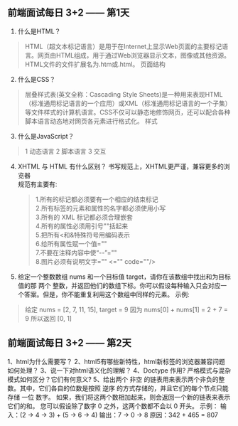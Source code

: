## 前端面试每日 3+2 —— 第1天
1. 什么是HTML？
  > HTML（超文本标记语言）是用于在Internet上显示Web页面的主要标记语言。网页由HTML组成，用于通过Web浏览器显示文本，图像或其他资源。HTML文件的文件扩展名为.htm或.html。
  > 页面结构
2. 什么是CSS？
  > 层叠样式表(英文全称：Cascading Style Sheets)是一种用来表现HTML（标准通用标记语言的一个应用）或XML（标准通用标记语言的一个子集）等文件样式的计算机语言。CSS不仅可以静态地修饰网页，还可以配合各种脚本语言动态地对网页各元素进行格式化。
  > 样式 
3. 什么是JavaScript？
  > 1 动态语言
  > 2 脚本语言
  > 3 交互
4. XHTML 与 HTML 有什么区别？
  书写规范上，XHTML更严谨，兼容更多的浏览器  
  规范有主要有:
    > 1.所有的标记都必须要有一个相应的结束标记  
    2.所有标签的元素和属性的名字都必须使用小写  
    3.所有的 XML 标记都必须合理嵌套  
    4.所有的属性必须用引号""括起来  
    5.把所有<和&特殊符号用编码表示  
    6.给所有属性赋一个值=""  
    7.不要在注释内容中使“--”=""  
    8.图片必须有说明文字="" <="" code=""/>     
    
5. 给定一个整数数组 nums 和一个目标值 target，请你在该数组中找出和为目标值的那 两个 整数，并返回他们的数组下标。你可以假设每种输入只会对应一个答案。但是，你不能重复利用这个数组中同样的元素。
  示例:
  > 给定 nums = [2, 7, 11, 15], target = 9
  > 因为 nums[0] + nums[1] = 2 + 7 = 9
  > 所以返回 [0, 1]

## 前端面试每日 3+2 —— 第2天
1、html为什么需要写<!DOCUTYPE HTML>？
2、html5有哪些新特性，html新标签的浏览器兼容问题如何处理？
3、说一下对html语义化的理解？
4、Doctype 作用? 严格模式与混杂模式如何区分？它们有何意义?
5、给出两个 非空 的链表用来表示两个非负的整数。其中，它们各自的位数是按照 逆序 的方式存储的，并且它们的每个节点只能存储 一位 数字。
如果，我们将这两个数相加起来，则会返回一个新的链表来表示它们的和。
您可以假设除了数字 0 之外，这两个数都不会以 0 开头。
示例：
输入：(2 -> 4 -> 3) + (5 -> 6 -> 4)
输出：7 -> 0 -> 8
原因：342 + 465 = 807